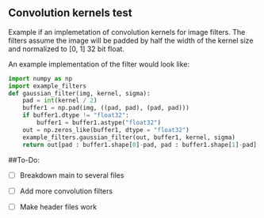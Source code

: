 ## Convolution kernels test
Example if an implemetation of convolution kernels for image filters. The filters assume the image will be padded by half the width of the kernel size and normalized to [0, 1] 32 bit float.

An example implementation of the filter would look like:
```python
import numpy as np
import example_filters
def gaussian_filter(img, kernel, sigma):
    pad = int(kernel / 2)
    buffer1 = np.pad(img, ((pad, pad), (pad, pad)))
    if buffer1.dtype != "float32":
        buffer1 = buffer1.astype("float32")
    out = np.zeros_like(buffer1, dtype = "float32")
    example_filters.gaussian_filter(out, buffer1, kernel, sigma)
    return out[pad : buffer1.shape[0]-pad, pad : buffer1.shape[1]-pad]
```

##To-Do:
- [ ] Breakdown main to several files

- [ ] Add more convolution filters

- [ ] Make header files work
